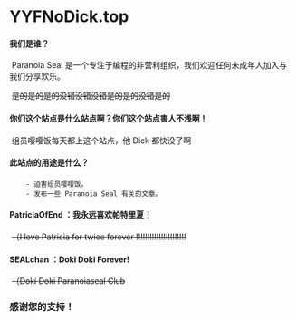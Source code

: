 # YYFNoDick.top

#### 我们是谁？

​		Paranoia Seal 是一个专注于编程的非营利组织，我们欢迎任何未成年人加入与我们分享欢乐。 

​		~~是的是的是的没错没错没错是的是的没错是的~~

#### 你们这个站点是什么站点啊？你们这个站点害人不浅啊！

​		组员嘤嘤饭每天都上这个站点，~~他 Dick 都快没了啊~~

#### 此站点的用途是什么？

		- 迫害组员嘤嘤饭。
		- 发布一些 Paranoia Seal 有关的文章。

#### PatriciaOfEnd ：我永远喜欢帕特里夏！

​	~~（I love Patricia for twice forever !!!!!!!!!!!!!!!!!!!!!!~~

#### SEALchan ：Doki Doki Forever!

​	~~（Doki Doki Paranoiaseal Club~~

### 感谢您的支持！


